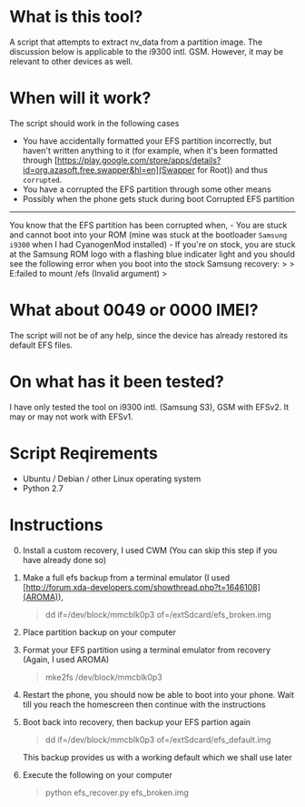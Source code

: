 What is this tool?
==================
A script that attempts to extract nv_data from a 
partition image. 
The discussion below is applicable to the i9300 intl. GSM. 
However, it may be relevant to other devices as well.

When will it work?
==================
The script should work in the following cases
- You have accidentally formatted your EFS partition incorrectly, but haven't written
anything to it (for example, when it's been formatted through 
[https://play.google.com/store/apps/details?id=org.azasoft.free.swapper&hl=en](Swapper for Root)) and thus `corrupted`.
- You have a corrupted the EFS partition through some other means
- Possibly when the phone gets stuck during boot 
Corrupted EFS partition
--------------------------------
You know that the EFS partition has been corrupted when,
    - You are stuck and cannot boot into your ROM  (mine was stuck at the bootloader `Samsung i9300` when I had CyanogenMod installed)
    - If you're on stock, you are stuck at the Samsung ROM logo with a flashing blue indicater light and you should see the following 
      error when you boot into the stock Samsung recovery:
    >
    > E:failed to mount /efs (Invalid argument)
    >

What about 0049 or 0000 IMEI?
=============================
The script will not be of any help, since the device has already restored
its default EFS files. 

On what has it been tested?
===========================
I have only tested the tool on i9300 intl. (Samsung S3), GSM
with EFSv2. It may or may not work with EFSv1.

Script Reqirements
==================
- Ubuntu / Debian / other Linux operating system
- Python 2.7

Instructions
=============
0. Install a custom recovery, I used CWM (You can skip this step if you have already done so)
1. Make a full efs backup from a terminal emulator (I used [http://forum.xda-developers.com/showthread.php?t=1646108](AROMA)), 
    >
    > dd if=/dev/block/mmcblk0p3 of=/extSdcard/efs_broken.img
    >
2. Place partition backup on your computer
3. Format your EFS partition using a terminal emulator from recovery (Again, I used AROMA)
    >
    > mke2fs /dev/block/mmcblk0p3
    >
4. Restart the phone, you should now be able to boot into your phone.
   Wait till you reach the homescreen then continue with the instructions

5. Boot back into recovery, then backup your EFS partion again
    >
    > dd if=/dev/block/mmcblk0p3 of=/extSdcard/efs_default.img
    >
   This backup provides us with a working default which we shall use later
6. Execute the following on your computer
    >
    > python efs_recover.py efs_broken.img
    >
